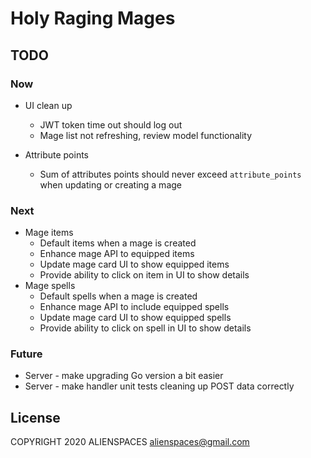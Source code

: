 # Holy Raging Mages

## TODO

### Now

* UI clean up
  * JWT token time out should log out
  * Mage list not refreshing, review model functionality
  
* Attribute points
  * Sum of attributes points should never exceed `attribute_points` when updating or creating a mage

### Next

* Mage items
  * Default items when a mage is created
  * Enhance mage API to equipped items
  * Update mage card UI to show equipped items
  * Provide ability to click on item in UI to show details
* Mage spells
  * Default spells when a mage is created
  * Enhance mage API to include equipped spells
  * Update mage card UI to show equipped spells
  * Provide ability to click on spell in UI to show details

### Future

* Server - make upgrading Go version a bit easier
* Server - make handler unit tests cleaning up POST data correctly

## License

COPYRIGHT 2020 ALIENSPACES alienspaces@gmail.com
